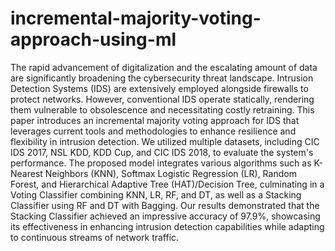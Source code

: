 # incremental-majority-voting-approach-using-ml
The rapid advancement of digitalization and the escalating amount of data are significantly
broadening the cybersecurity threat landscape. Intrusion Detection Systems (IDS) are
extensively employed alongside firewalls to protect networks. However, conventional IDS
operate statically, rendering them vulnerable to obsolescence and necessitating costly
retraining. This paper introduces an incremental majority voting approach for IDS that
leverages current tools and methodologies to enhance resilience and flexibility in intrusion
detection. We utilized multiple datasets, including CIC IDS 2017, NSL KDD, KDD Cup, and
CIC IDS 2018, to evaluate the system's performance. The proposed model integrates various
algorithms such as K-Nearest Neighbors (KNN), Softmax Logistic Regression (LR), Random
Forest, and Hierarchical Adaptive Tree (HAT)/Decision Tree, culminating in a Voting
Classifier combining KNN, LR, RF, and DT, as well as a Stacking Classifier using RF and DT
with Bagging. Our results demonstrated that the Stacking Classifier achieved an impressive
accuracy of 97.9%, showcasing its effectiveness in enhancing intrusion detection capabilities
while adapting to continuous streams of network traffic. 
